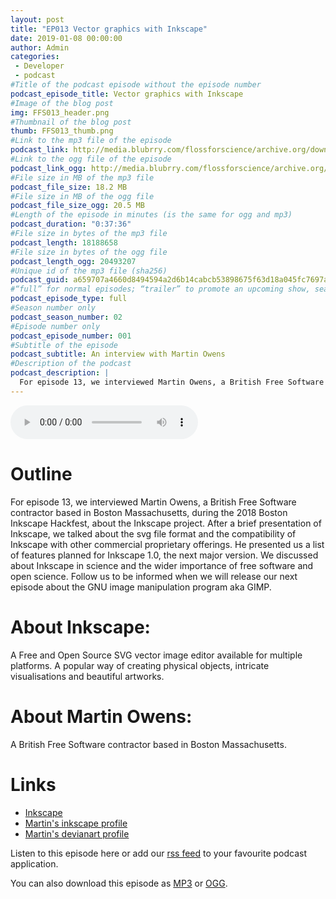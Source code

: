 ```yaml
---
layout: post
title: "EP013 Vector graphics with Inkscape"
date: 2019-01-08 00:00:00
author: Admin
categories: 
 - Developer
 - podcast
#Title of the podcast episode without the episode number
podcast_episode_title: Vector graphics with Inkscape
#Image of the blog post
img: FFS013_header.png
#Thumbnail of the blog post
thumb: FFS013_thumb.png
#Link to the mp3 file of the episode
podcast_link: http://media.blubrry.com/flossforscience/archive.org/download/FlossforscienceEp008-Solid-liquidMixingModelling/FlossForScienceBrunoBlais.mp3
#Link to the ogg file of the episode
podcast_link_ogg: http://media.blubrry.com/flossforscience/archive.org/download/FlossforscienceEp008-Solid-liquidMixingModelling/FlossForScienceBrunoBlais.ogg
#File size in MB of the mp3 file
podcast_file_size: 18.2 MB
#File size in MB of the ogg file
podcast_file_size_ogg: 20.5 MB
#Length of the episode in minutes (is the same for ogg and mp3)
podcast_duration: "0:37:36"
#File size in bytes of the mp3 file
podcast_length: 18188658
#File size in bytes of the ogg file
podcast_length_ogg: 20493207
#Unique id of the mp3 file (sha256)
podcast_guid: a659707a4660d8494594a2d6b14cabcb53898675f63d18a045fc7697adad7a9a
#“full” for normal episodes; “trailer” to promote an upcoming show, season, or episode; or “bonus” for extra content related to a show, season, or episode.
podcast_episode_type: full
#Season number only
podcast_season_number: 02
#Episode number only
podcast_episode_number: 001
#Subtitle of the episode 
podcast_subtitle: An interview with Martin Owens
#Description of the podcast
podcast_description: |
  For episode 13, we interviewed Martin Owens, a British Free Software contractor based in Boston Massachusetts, during the 2018 Boston Inkscape Hackfest, about the Inkscape project. After a brief presentation of Inkscape, we talked about the svg file format and the compatibility of Inkscape with other commercial proprietary offerings. He presented us a list of features planned for Inkscape 1.0, the next major version. We discussed about Inkscape in science and the wider importance of free software and open science. Follow us to be informed when we will release our next episode about the GNU image manipulation program aka GIMP.  
---
```


<audio controls>
  <source src="http://media.blubrry.com/flossforscience/archive.org/download/FlossforscienceEp008-Solid-liquidMixingModelling/FlossForScienceBrunoBlais.ogg" type="audio/ogg">
  <source src="http://media.blubrry.com/flossforscience/archive.org/download/FlossforscienceEp008-Solid-liquidMixingModelling/FlossForScienceBrunoBlais.mp3" type="audio/mpeg">
Your browser does not support the audio element.
</audio>

# Outline

For episode 13, we interviewed Martin Owens, a British Free Software contractor based in Boston Massachusetts, during the 2018 Boston Inkscape Hackfest, about the Inkscape project. After a brief presentation of Inkscape, we talked about the svg file format and the compatibility of Inkscape with other commercial proprietary offerings. He presented us a list of features planned for Inkscape 1.0, the next major version. We discussed about Inkscape in science and the wider importance of free software and open science. Follow us to be informed when we will release our next episode about the GNU image manipulation program aka GIMP.  

# About Inkscape:

A Free and Open Source SVG vector image editor available for multiple platforms. A popular way of creating physical objects, intricate visualisations and beautiful artworks.

# About Martin Owens: 

A British Free Software contractor based in Boston
Massachusetts.

# Links
* [Inkscape](https://inkscape.org/en/)
* [Martin's inkscape profile](https://inkscape.org/en/~doctormo)
* [Martin's devianart profile](https://www.deviantart.com/doctormo)

Listen to this episode here or add our [rss feed](https://flossforscience.github.io/feed.xml) to your favourite podcast application. 

You can also download this episode as [MP3](https://media.blubrry.com/flossforscience/archive.org/download/FlossforscienceEp008-Solid-liquidMixingModelling/FlossForScienceBrunoBlais.mp3) or [OGG](https://media.blubrry.com/flossforscience/archive.org/download/FlossforscienceEp008-Solid-liquidMixingModelling/FlossForScienceBrunoBlais.ogg). 
